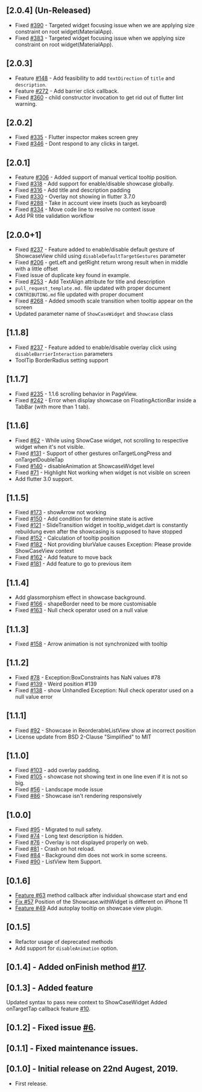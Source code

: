 ## [2.0.4] (Un-Released)
- Fixed [#390](https://github.com/SimformSolutionsPvtLtd/flutter_showcaseview/issues/390) - Targeted widget focusing issue when we are applying size constraint on root widget(MaterialApp).
- Fixed [#383](https://github.com/SimformSolutionsPvtLtd/flutter_showcaseview/issues/383) - Targeted widget focusing issue when we applying size constraint on root widget(MaterialApp).

## [2.0.3]
- Feature [#148](https://github.com/SimformSolutionsPvtLtd/flutter_showcaseview/issues/148) - Add feasibility to add `textDirection` of `title` and `description`.
- Feature [#272](https://github.com/SimformSolutionsPvtLtd/flutter_showcaseview/issues/272) - Add barrier click callback.
- Fixed [#360](https://github.com/SimformSolutionsPvtLtd/flutter_showcaseview/issues/360) - child constructor invocation to get rid out of flutter lint warning.

## [2.0.2]
- Fixed [#335](https://github.com/SimformSolutionsPvtLtd/flutter_showcaseview/issues/335) - Flutter inspector makes screen grey
- Fixed [#346](https://github.com/SimformSolutionsPvtLtd/flutter_showcaseview/issues/346) - Dont respond to any clicks in target.

## [2.0.1]
- Feature [#306](https://github.com/SimformSolutionsPvtLtd/flutter_showcaseview/pull/306) - Added support of manual vertical tooltip position.
- Fixed [#318](https://github.com/SimformSolutionsPvtLtd/flutter_showcaseview/issues/318) - Add support for enable/disable showcase globally.
- Fixed [#316](https://github.com/SimformSolutionsPvtLtd/flutter_showcaseview/issues/316) - Add title and description padding
- Fixed [#330](https://github.com/SimformSolutionsPvtLtd/flutter_showcaseview/issues/330) - Overlay not showing in flutter 3.7.0
- Fixed [#288](https://github.com/SimformSolutionsPvtLtd/flutter_showcaseview/pull/288) - Take in account view insets (such as keyboard)
- Fixed [#334](https://github.com/SimformSolutionsPvtLtd/flutter_showcaseview/issues/334) - Move code line to resolve no context issue
- Add PR title validation workflow

## [2.0.0+1]
- Fixed [#237](https://github.com/SimformSolutionsPvtLtd/flutter_showcaseview/issues/261) - Feature added to enable/disable default gesture of ShowcaseView child using `disableDefaultTargetGestures` parameter
- Fixed [#206](https://github.com/SimformSolutionsPvtLtd/flutter_showcaseview/issues/206) - getLeft and getRight return wrong result when in middle with a little offset
- Fixed issue of duplicate key found in example.
- Fixed [#253](https://github.com/SimformSolutionsPvtLtd/flutter_showcaseview/issues/253) - Add TextAlign attribute for title and description
- `pull_request_template.md.` file updated with proper document
- `CONTRIBUTING.md` file updated with proper document
- Fixed [#268](https://github.com/SimformSolutionsPvtLtd/flutter_showcaseview/issues/268) - Added smooth scale transition when tooltip appear on the screen
- Updated parameter name of `ShowCaseWidget` and `Showcase` class

## [1.1.8]
- Fixed [#237](https://github.com/SimformSolutionsPvtLtd/flutter_showcaseview/issues/237) - Feature added to enable/disable overlay click using `disableBarrierInteraction` parameters
- ToolTip BorderRadius setting support

## [1.1.7]

- Fixed [#235](https://github.com/SimformSolutionsPvtLtd/flutter_showcaseview/issues/235) - 1.1.6 scrolling behavior in PageView.
- Fixed [#242](https://github.com/SimformSolutionsPvtLtd/flutter_showcaseview/issues/242) - Error when display showcase on FloatingActionBar inside a TabBar (with more than 1 tab).

## [1.1.6]

- Fixed [#62](https://github.com/SimformSolutionsPvtLtd/flutter_showcaseview/issues/62) - While using ShowCase widget, not scrolling to respective widget when it's not visible.
- Fixed [#131](https://github.com/SimformSolutionsPvtLtd/flutter_showcaseview/issues/131) - Support of other gestures onTargetLongPress and onTargetDoubleTap
- Fixed [#140](https://github.com/SimformSolutionsPvtLtd/flutter_showcaseview/issues/140) - disableAnimation at ShowcaseWidget level
- Fixed [#71](https://github.com/SimformSolutionsPvtLtd/flutter_showcaseview/issues/71) - Highlight Not working when widget is not visible on screen
- Add flutter 3.0 support.

## [1.1.5]

- Fixed [#173](https://github.com/SimformSolutionsPvtLtd/flutter_showcaseview/issues/173) - showArrow not working
- Fixed [#150](https://github.com/SimformSolutionsPvtLtd/flutter_showcaseview/issues/150) - Add condition for determine state is active
- Fixed [#121](https://github.com/SimformSolutionsPvtLtd/flutter_showcaseview/issues/121) - SlideTransition widget in tooltip_widget.dart is constantly rebuildung even after the showcasing is supposed to have stopped
- Fixed [#152](https://github.com/SimformSolutionsPvtLtd/flutter_showcaseview/issues/152) - Calculation of tooltip position
- Fixed [#182](https://github.com/SimformSolutionsPvtLtd/flutter_showcaseview/issues/182) - Not providing blurValue causes Exception: Please provide ShowCaseView context
- Fixed [#162](https://github.com/SimformSolutionsPvtLtd/flutter_showcaseview/issues/162) - Add feature to move back
- Fixed [#181](https://github.com/SimformSolutionsPvtLtd/flutter_showcaseview/issues/181) - Add feature to go to previous item

## [1.1.4]

- Add glassmorphism effect in showcase background.
- Fixed [#166](https://github.com/SimformSolutionsPvtLtd/flutter_showcaseview/issues/166) - shapeBorder need to be more customisable
- Fixed [#163](https://github.com/SimformSolutionsPvtLtd/flutter_showcaseview/issues/163) - Null check operator used on a null value

## [1.1.3]

- Fixed [#158](https://github.com/SimformSolutionsPvtLtd/flutter_showcaseview/issues/158) - Arrow animation is not synchronized with tooltip

## [1.1.2]

- Fixed [#78](https://github.com/SimformSolutionsPvtLtd/flutter_showcaseview/issues/78) - Exception:BoxConstraints has NaN values #78
- Fixed [#139](https://github.com/SimformSolutionsPvtLtd/flutter_showcaseview/issues/139) - Weird position #139
- Fixed [#138](https://github.com/SimformSolutionsPvtLtd/flutter_showcaseview/issues/138) - show Unhandled Exception: Null check operator used on a null value error

## [1.1.1]

- Fixed [#92](https://github.com/SimformSolutionsPvtLtd/flutter_showcaseview/issues/92) - Showcase in ReorderableListView show at incorrect position
- License update from BSD 2-Clause "Simplified" to MIT

## [1.1.0]

- Fixed [#103](https://github.com/SimformSolutionsPvtLtd/flutter_showcaseview/issues/103) - add overlay padding.
- Fixed [#105](https://github.com/SimformSolutionsPvtLtd/flutter_showcaseview/issues/105) - showcase not showing text in one line even if it is not so big.
- Fixed [#56](https://github.com/SimformSolutionsPvtLtd/flutter_showcaseview/issues/56) - Landscape mode issue
- Fixed [#86](https://github.com/SimformSolutionsPvtLtd/flutter_showcaseview/issues/86) - Showcase isn't rendering responsively

## [1.0.0]

- Fixed [#95](https://github.com/SimformSolutionsPvtLtd/flutter_showcaseview/issues/95) - Migrated to null safety.
- Fixed [#74](https://github.com/SimformSolutionsPvtLtd/flutter_showcaseview/issues/74) - Long text description is hidden.
- Fixed [#76](https://github.com/SimformSolutionsPvtLtd/flutter_showcaseview/issues/76) - Overlay is not displayed properly on web.
- Fixed [#81](https://github.com/SimformSolutionsPvtLtd/flutter_showcaseview/issues/81) - Crash on hot reload.
- Fixed [#84](https://github.com/SimformSolutionsPvtLtd/flutter_showcaseview/issues/84) - Background dim does not work in some screens.
- Fixed [#90](https://github.com/SimformSolutionsPvtLtd/flutter_showcaseview/issues/90) - ListView Item Support.

## [0.1.6]

- [Feature #63](https://github.com/SimformSolutionsPvtLtd/flutter_showcaseview/issues/63) method callback after individual showcase start and end
- [Fix #57](https://github.com/SimformSolutionsPvtLtd/flutter_showcaseview/issues/57) Position of the Showcase.withWidget is different on iPhone 11
- [Feature #49](https://github.com/SimformSolutionsPvtLtd/flutter_showcaseview/pull/49) Add autoplay tooltip on showcase view plugin.

## [0.1.5]

* Refactor usage of deprecated methods
* Add support for `disableAnimation` option.

## [0.1.4] - Added onFinish method [#17](https://github.com/simformsolutions/flutter_showcaseview/issues/17).

## [0.1.3] - Added feature

Updated syntax to pass new context to ShowCaseWidget
Added onTargetTap callback feature [#10](https://github.com/simformsolutions/flutter_showcaseview/issues/10).

## [0.1.2] - Fixed issue [#6](https://github.com/simformsolutions/flutter_showcaseview/issues/6).

## [0.1.1] - Fixed maintenance issues.

## [0.1.0] - Initial release on 22nd Augest, 2019.

* First release.
